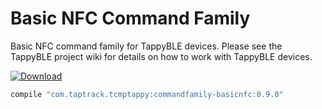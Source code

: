 # Basic NFC Command Family
Basic NFC command family for TappyBLE devices. Please see the TappyBLE project wiki for details on how
to work with TappyBLE devices.

[ ![Download](https://api.bintray.com/packages/taptrack/maven/commandfamily-basicnfc/images/download.svg) ](https://bintray.com/taptrack/maven/commandfamily-basicnfc/_latestVersion)

```groovy
compile "com.taptrack.tcmptappy:commandfamily-basicnfc:0.9.0"
```

